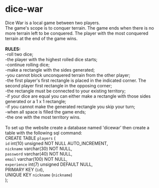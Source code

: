 # dice-war
Dice War is a local game between two players.<br>
                The game's scope is to conquer terrain. The game ends when there is no more terrain left to be conquered. The player with the most conquered terrain at the end of the game wins.<br>
                <br>
                <b>RULES:</b><br>
                -roll two dice;<br>
                -the player with the highest rolled dice starts;<br>
                -continue rolling dice;<br>
                -make a rectangle with the sides generated;<br>
                -you cannot block unconquered terrain from the other player;<br>
                -the first player's first rectangle is placed in the indicated corner. The second player first rectangle in the opposing corner;<br>
                -the rectangle must be connected to your existing territory;<br>
                -if your dice are equal you can either make a rectangle with those sides generated or a 1 x 1 rectangle;<br>
                -if you cannot make the generated rectangle you skip your turn;<br>
                -when all space is filled the game ends;<br>
                -the one with the most territory wins.<br>
<br>
To set up the website create a database named 'dicewar' then create a table with the following sql command:<br>
CREATE TABLE `players` (<br>
 `id` int(10) unsigned NOT NULL AUTO_INCREMENT,<br>
 `nickname` varchar(30) NOT NULL,<br>
 `password` varchar(40) NOT NULL,<br>
 `email` varchar(100) NOT NULL,<br>
 `experience` int(7) unsigned DEFAULT NULL,<br>
 PRIMARY KEY (`id`),<br>
 UNIQUE KEY `nickname` (`nickname`)<br>
);
